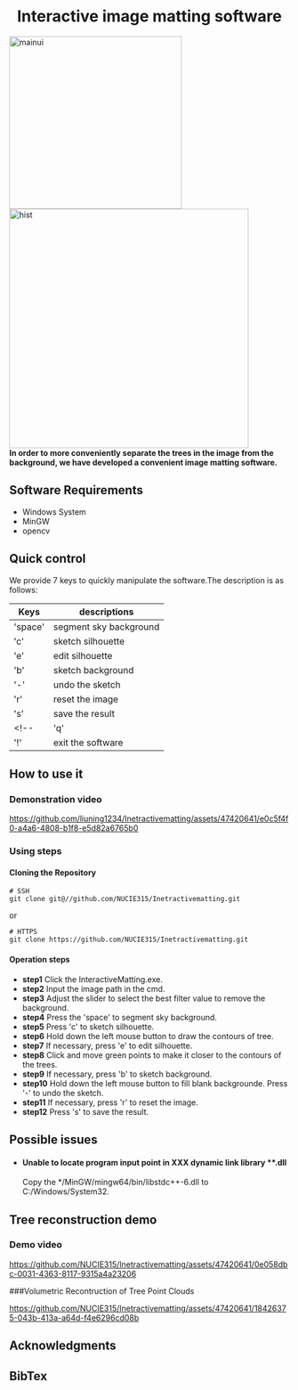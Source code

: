  <h1> <center> Interactive image matting software </center> </h1>

<img src="figures/mainUI2.png" alt="mainui" width="310"/> <img src="figures/hist.png" alt="hist" width="430"/> <br>
 <b>In order to more conveniently separate the trees in the image from the background, we have developed a convenient image matting software.</b>

 <h2> Software Requirements </h2>
 
- Windows System
- MinGW
- opencv

 <h2> Quick control</h2>
 We provide 7 keys to quickly manipulate the software.The description is as follows:
 
| Keys  | descriptions |
| ------------- | ------------- |
| 'space'  | segment sky background  |
| 'c' | sketch silhouette  |
| 'e' | edit silhouette |
| 'b' | sketch background |
| '-' | undo the sketch |
| 'r'| reset the image |
| 's'| save the result |
<!-- | 'q'| load the next image(Only used when version is folder)|
| '!'| exit the software | -->

<h2>How to use it </h2>

### Demonstration video


https://github.com/liuning1234/Inetractivematting/assets/47420641/e0c5f4f0-a4a6-4808-b1f8-e5d82a6765b0

### Using steps
#### Cloning the Repository

```shell
# SSH                                                                       
git clone git@//github.com/NUCIE315/Inetractivematting.git
```
or
```shell
# HTTPS
git clone https://github.com/NUCIE315/Inetractivematting.git
```
#### Operation steps
- <b>step1</b>  Click the InteractiveMatting.exe.
- <b>step2</b>  Input the image path in the cmd.
- <b>step3</b>  Adjust the slider to select the best filter value to remove the background.
- <b>step4</b>  Press the 'space' to segment sky background.
- <b>step5</b>  Press 'c' to sketch silhouette.
- <b>step6</b>  Hold down the left mouse button to draw the contours of tree.
- <b>step7</b>  If necessary, press 'e' to edit silhouette.
- <b>step8</b>  Click and move green points to make it closer to the contours of the trees.
- <b>step9</b>  If necessary, press 'b' to sketch background.
- <b>step10</b>  Hold down the left mouse button to fill blank backgrounde. Press '-' to undo the sketch.
- <b>step11</b>  If necessary, press 'r' to reset the image.
- <b>step12</b>  Press 's' to save the result.

<h2>Possible issues</h2>

- #### Unable to locate program input point in XXX dynamic link library **.dll
  Copy the */MinGW/mingw64/bin/libstdc++-6.dll to C:/Windows/System32.

<h2> Tree reconstruction demo</h2>

### Demo video





https://github.com/NUCIE315/Inetractivematting/assets/47420641/0e058dbc-0031-4363-8117-9315a4a23206



###Volumetric Recontruction of Tree Point Clouds



https://github.com/NUCIE315/Inetractivematting/assets/47420641/18426375-043b-413a-a64d-f4e6296cd08b



<h2> Acknowledgments </h2>

<h2> BibTex </h2>
